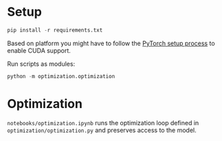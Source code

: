 # Setup

```python
pip install -r requirements.txt
```

Based on platform you might have to follow the [PyTorch setup process](https://pytorch.org/get-started/locally/) to enable CUDA support.

Run scripts as modules:

```python
python -m optimization.optimization
```

# Optimization

`notebooks/optimization.ipynb` runs the optimization loop defined in `optimization/optimization.py` and preserves access to the model.
